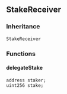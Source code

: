## StakeReceiver





### Inheritance

```
StakeReceiver
```


### Functions

#### delegateStake





```Solidity
address staker; 
uint256 stake; 
```


